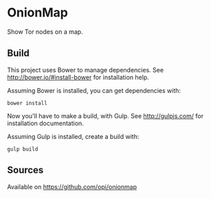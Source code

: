 OnionMap
========

Show Tor nodes on a map.


Build
-----

This project uses Bower to manage dependencies. 
See http://bower.io/#install-bower for installation help.

Assuming Bower is installed, you can get dependencies with:

    bower install

Now you'll have to make a build, with Gulp.
See http://gulpjs.com/ for installation documentation.

Assuming Gulp is installed, create a build with:

	gulp build


Sources
-------

Available on https://github.com/opi/onionmap
